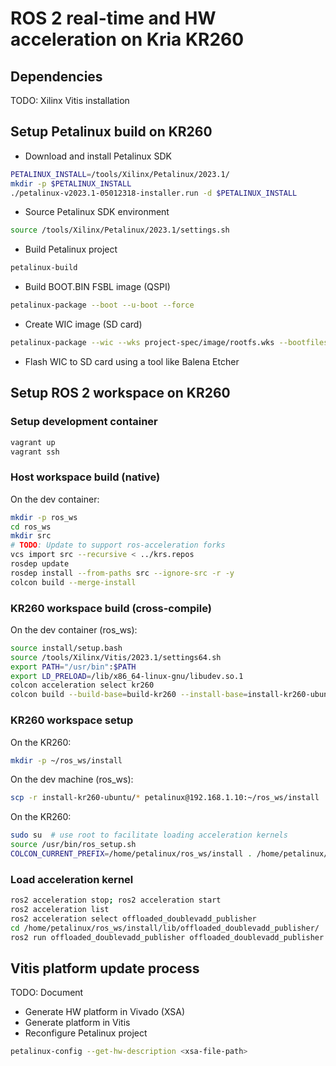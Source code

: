 # ROS 2 real-time and HW acceleration on Kria KR260

## Dependencies

TODO: Xilinx Vitis installation

## Setup Petalinux build on KR260

- Download and install Petalinux SDK

```bash
PETALINUX_INSTALL=/tools/Xilinx/Petalinux/2023.1/
mkdir -p $PETALINUX_INSTALL
./petalinux-v2023.1-05012318-installer.run -d $PETALINUX_INSTALL
```

- Source Petalinux SDK environment

```bash
source /tools/Xilinx/Petalinux/2023.1/settings.sh
```

- Build Petalinux project

```bash
petalinux-build
```

- Build BOOT.BIN FSBL image (QSPI)

```bash
petalinux-package --boot --u-boot --force
```

- Create WIC image (SD card)

```bash
petalinux-package --wic --wks project-spec/image/rootfs.wks --bootfiles "ramdisk.cpio.gz.u-boot boot.scr Image system.dtb"
```

- Flash WIC to SD card using a tool like Balena Etcher

## Setup ROS 2 workspace on KR260

### Setup development container

```bash
vagrant up
vagrant ssh
```

### Host workspace build (native)

On the dev container:

```bash
mkdir -p ros_ws
cd ros_ws
mkdir src
# TODO: Update to support ros-acceleration forks
vcs import src --recursive < ../krs.repos
rosdep update
rosdep install --from-paths src --ignore-src -r -y
colcon build --merge-install
```

### KR260 workspace build (cross-compile)

On the dev container (ros_ws):

```bash
source install/setup.bash
source /tools/Xilinx/Vitis/2023.1/settings64.sh
export PATH="/usr/bin":$PATH
export LD_PRELOAD=/lib/x86_64-linux-gnu/libudev.so.1
colcon acceleration select kr260
colcon build --build-base=build-kr260 --install-base=install-kr260-ubuntu --merge-install --mixin kr260 --packages-select ament_acceleration ament_vitis vitis_common ros2acceleration offloaded_doublevadd_publisher
```

### KR260 workspace setup

On the KR260:

```bash
mkdir -p ~/ros_ws/install
```

On the dev machine (ros_ws):

```bash
scp -r install-kr260-ubuntu/* petalinux@192.168.1.10:~/ros_ws/install
```

On the KR260:

```bash
sudo su  # use root to facilitate loading acceleration kernels
source /usr/bin/ros_setup.sh
COLCON_CURRENT_PREFIX=/home/petalinux/ros_ws/install . /home/petalinux/ros_ws/install/local_setup.sh
```

### Load acceleration kernel

```bash
ros2 acceleration stop; ros2 acceleration start
ros2 acceleration list
ros2 acceleration select offloaded_doublevadd_publisher
cd /home/petalinux/ros_ws/install/lib/offloaded_doublevadd_publisher/
ros2 run offloaded_doublevadd_publisher offloaded_doublevadd_publisher
```

## Vitis platform update process

TODO: Document

- Generate HW platform in Vivado (XSA)
- Generate platform in Vitis
- Reconfigure Petalinux project

```bash
petalinux-config --get-hw-description <xsa-file-path>
```
